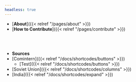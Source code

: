 ```yaml
---
headless: true
---
```


- [**About**]({{< relref "/pages/about" >}})
- [**How to Contribute**]({{< relref "/pages/contribute" >}})

<br /><br />

- **Sources**
- [Comintern]({{< relref "/docs/shortcodes/buttons" >}})
  - [Test]({{< relref "/docs/shortcodes/buttons" >}})
- [Soviet Union]({{< relref "/docs/shortcodes/columns" >}})
- [India]({{< relref "/docs/shortcodes/expand" >}})

<br /><br />
